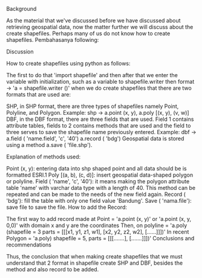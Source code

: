 Background

As the material that we've discussed before we have discussed about retrieving geospatial data, now the matter further we will discuss about the create shapefiles. Perhaps many of us do not know how to create shapefiles. Pembahasanya following:

Discussion

How to create shapefiles using python as follows:

The first to do that 'import shapefile'
and then after that we enter the variable with initialization, such as a variable to shapefile.writer then format -> 'a = shapefile.writer ()'
when we do create shapefiles that there are two formats that are used are:

SHP, in SHP format, there are three types of shapefiles namely Point, Polyline, and Polygon. Example: shp -> a.point (x, y), a.poly [(x, y), (v, w)]
DBF, in the DBF format, there are three fields that are used. Field 1 contains attribute tables, fields to 2 contains methods that are used and the field to three serves to save the shapefile name previously entered. Example: dbf -> a.field ( 'name.field', 'c', '40') a.record ( 'bdg')
Geospatial data is stored using a method a.save ( 'file.shp').

Explanation of methods used:

Point (x, y): entering data into shp shaped point and all data should be is formatted ESRI.1
Poly [(a, b), (c, d)]: insert geospatial data-shaped polygon or polyline.
Field ( 'name', 'c', '40'): it means making the polygon attribute table 'name' with varchar data type with a length of 40. This method can be repeated and can be made to the needs of the new field again.
Record ( 'bdg'): fill the table with only one field value 'Bandung'.
Save ( 'nama.file'): save file to save the file.
How to add the Record:

The first way to add record made at Point = 'a.point (x, y)' or 'a.point (x, y, 0,0)' with domain x and y are the coordinates
Then, on polyline = 'a.poly (shapefile = 3 parts = [[[x1, y1, z1, w1], [x2, y2, z2, w2], [......]]])'
In recent Polygon = 'a.poly) shapefile = 5, parts = [[[.......], [.......]]])'
Conclusions and recommendations

Thus, the conclusion that when making create shapefiles that we must understand that 2 format in shapefile create SHP and DBF, besides the method and also record to be added.
